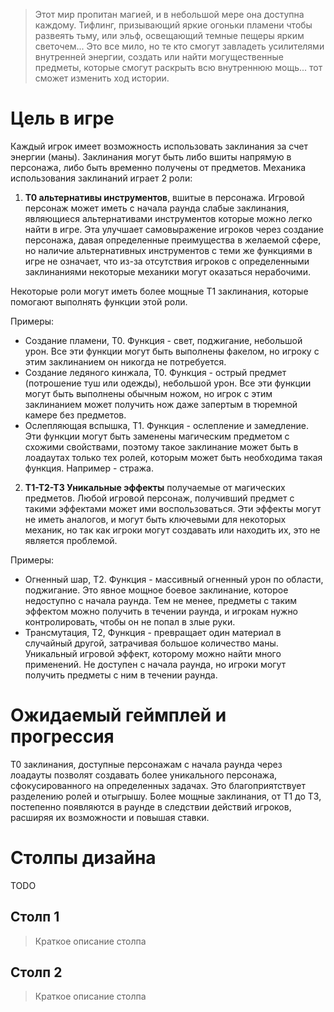 > Этот мир пропитан магией, и в небольшой мере она доступна каждому. Тифлинг, призывающий яркие огоньки пламени чтобы развеять тьму, или эльф, освещающий темные пещеры ярким светочем... Это все мило, но те кто смогут завладеть усилителями внутренней энергии, создать или найти могущественные предметы, которые смогут раскрыть всю внутреннюю мощь... тот сможет изменить ход истории.

# Цель в игре
Каждый игрок имеет возможность использовать заклинания за счет энергии (маны). Заклинания могут быть либо вшиты напрямую в персонажа, либо быть временно получены от предметов. Механика использования заклинаний играет 2 роли:
1) **Т0 альтернативы инструментов**, вшитые в персонажа. Игровой персонаж может иметь с начала раунда слабые заклинания, являющиеся альтернативами инструментов которые можно легко найти в игре. Эта улучшает самовыражение игроков через создание персонажа, давая определенные преимущества в желаемой сфере, но наличие альтернативных инструментов с теми же функциями в игре не означает, что из-за отсутствия игроков с определенными заклинаниями некоторые механики могут оказаться нерабочими.

Некоторые роли могут иметь более мощные Т1 заклинания, которые помогают выполнять функции этой роли. 

Примеры:
- Создание пламени, Т0. Функция - свет, поджигание, небольшой урон. Все эти функции могут быть выполнены факелом, но игроку с этим заклинанием он никогда не потребуется.
- Создание ледяного кинжала, Т0. Функция - острый предмет (потрошение туш или одежды), небольшой урон. Все эти функции могут быть выполнены обычным ножом, но игрок с этим заклинанием может получить нож даже запертым в тюремной камере без предметов.
- Ослепляющая вспышка, Т1. Функция - ослепление и замедление. Эти функции могут быть заменены магическим предметом с схожими свойствами, поэтому такое заклинание может быть в лоадаутах только тех ролей, которым может быть необходима такая функция. Например - стража.


2) **Т1-Т2-Т3 Уникальные эффекты** получаемые от магических предметов. Любой игровой персонаж, получивший предмет с такими эффектами может ими воспользоваться. Эти эффекты могут не иметь аналогов, и могут быть ключевыми для некоторых механик, но так как игроки могут создавать или находить их, это не является проблемой.

Примеры:
- Огненный шар, Т2. Функция - массивный огненный урон по области, поджигание. Это явное мощное боевое заклинание, которое недоступно с начала раунда. Тем не менее, предметы с таким эффектом можно получить в течении раунда, и игрокам нужно контролировать, чтобы он не попал в злые руки.
- Трансмутация, Т2, Функция - превращает один материал в случайный другой, затрачивая большое количество маны. Уникальный игровой эффект, которому можно найти много применений. Не доступен с начала раунда, но игроки могут получить предметы с ним в течении раунда.

# Ожидаемый геймплей и прогрессия
T0 заклинания, доступные персонажам с начала раунда через лоадауты позволят создавать более уникального персонажа, сфокусированного на определенных задачах. Это благоприятствует разделению ролей и отыгрышу.
Более мощные заклинания, от Т1 до Т3, постепенно появляются в раунде в следствии действий игроков, расширяя их возможности и повышая ставки.

# Столпы дизайна
TODO

## Столп 1
> Краткое описание столпа

## Столп 2
> Краткое описание столпа